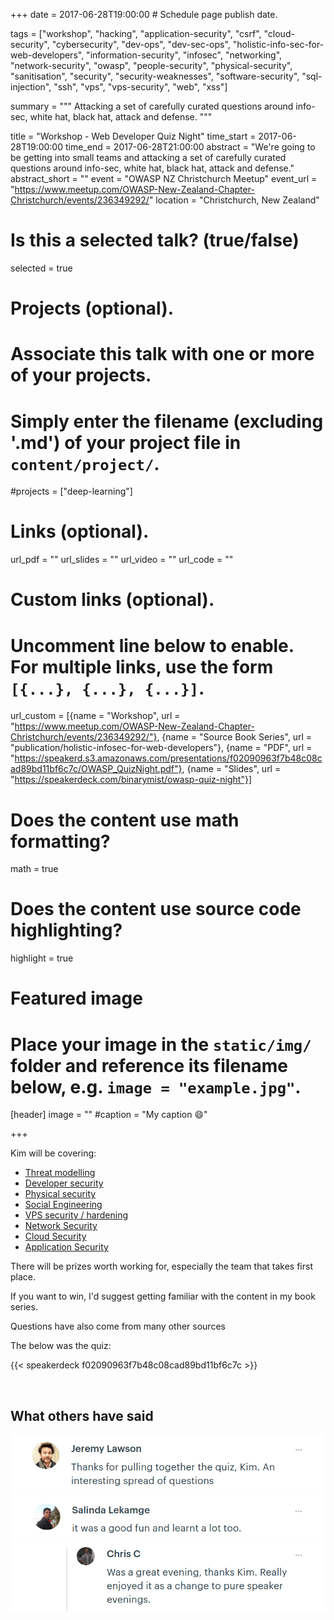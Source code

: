 +++
date = 2017-06-28T19:00:00  # Schedule page publish date.

tags = ["workshop", "hacking", "application-security", "csrf", "cloud-security", "cybersecurity", "dev-ops", "dev-sec-ops", "holistic-info-sec-for-web-developers", "information-security", "infosec", "networking", "network-security", "owasp", "people-security", "physical-security", "sanitisation", "security", "security-weaknesses", "software-security", "sql-injection", "ssh", "vps", "vps-security", "web", "xss"]

summary = """
Attacking a set of carefully curated questions around info-sec, white hat, black hat, attack and defense.
"""

title = "Workshop - Web Developer Quiz Night"
time_start = 2017-06-28T19:00:00
time_end = 2017-06-28T21:00:00
abstract = "We're going to be getting into small teams and attacking a set of carefully curated questions around info-sec, white hat, black hat, attack and defense."
abstract_short = ""
event = "OWASP NZ Christchurch Meetup"
event_url = "https://www.meetup.com/OWASP-New-Zealand-Chapter-Christchurch/events/236349292/"
location = "Christchurch, New Zealand"

# Is this a selected talk? (true/false)
selected = true

# Projects (optional).
#   Associate this talk with one or more of your projects.
#   Simply enter the filename (excluding '.md') of your project file in `content/project/`.
#projects = ["deep-learning"]

# Links (optional).
url_pdf = ""
url_slides = ""
url_video = ""
url_code = ""

# Custom links (optional).
#   Uncomment line below to enable. For multiple links, use the form `[{...}, {...}, {...}]`.
url_custom = [{name = "Workshop", url = "https://www.meetup.com/OWASP-New-Zealand-Chapter-Christchurch/events/236349292/"}, {name = "Source Book Series", url = "publication/holistic-infosec-for-web-developers"}, {name = "PDF", url = "https://speakerd.s3.amazonaws.com/presentations/f02090963f7b48c08cad89bd11bf6c7c/OWASP_QuizNight.pdf"}, {name = "Slides", url = "https://speakerdeck.com/binarymist/owasp-quiz-night"}]


# Does the content use math formatting?
math = true

# Does the content use source code highlighting?
highlight = true

# Featured image
# Place your image in the `static/img/` folder and reference its filename below, e.g. `image = "example.jpg"`.
[header]
image = ""
#caption = "My caption :smile:"

+++


Kim will be covering:

* [Threat modelling](https://f0.holisticinfosecforwebdevelopers.com/chap03.html#starting-with-the-30000-foot-view)
* [Developer security](https://f0.holisticinfosecforwebdevelopers.com/chap06.html#process-and-practises-agile-development-and-practices)
* [Physical security](http://f0.holisticinfosecforwebdevelopers.com/chap07.html#physical)
* [Social Engineering](http://f0.holisticinfosecforwebdevelopers.com/chap08.html#people)
* [VPS security / hardening](http://f1.holisticinfosecforwebdevelopers.com/chap03.html#vps)
* [Network Security](http://f1.holisticinfosecforwebdevelopers.com/chap04.html#network) 
* [Cloud Security](http://f1.holisticinfosecforwebdevelopers.com/chap05.html#cloud)
* [Application Security](http://f1.holisticinfosecforwebdevelopers.com/chap06.html#web-applications)

There will be prizes worth working for, especially the team that takes first place. 

If you want to win, I'd suggest getting familiar with the content in my book series.

Questions have also come from many other sources

The below was the quiz:

{{< speakerdeck f02090963f7b48c08cad89bd11bf6c7c >}}

<br>

## What others have said


[![What others say about kims talk](/img/talk/owaspnz-chch-meetup-2017-workshop-quiz-night-feedback0.png)](https://www.meetup.com/OWASP-New-Zealand-Chapter-Christchurch/events/236349292/)
[![What others say about kims talk](/img/talk/owaspnz-chch-meetup-2017-workshop-quiz-night-feedback1.png)](https://www.meetup.com/OWASP-New-Zealand-Chapter-Christchurch/events/236349292/)
[![What others say about kims talk](/img/talk/owaspnz-chch-meetup-2017-workshop-quiz-night-feedback2.png)](https://www.meetup.com/OWASP-New-Zealand-Chapter-Christchurch/events/236349292/)

<br>

